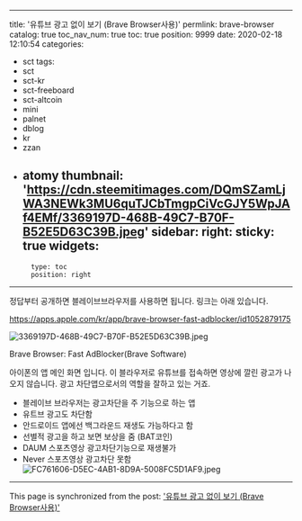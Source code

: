 
---
title: '유튜브 광고 없이 보기 (Brave Browser사용)'
permlink: brave-browser
catalog: true
toc_nav_num: true
toc: true
position: 9999
date: 2020-02-18 12:10:54
categories:
- sct
tags:
- sct
- sct-kr
- sct-freeboard
- sct-altcoin
- mini
- palnet
- dblog
- kr
- zzan
- atomy
thumbnail: 'https://cdn.steemitimages.com/DQmSZamLjWA3NEWk3MU6quTJCbTmgpCiVcGJY5WpJAf4EMf/3369197D-468B-49C7-B70F-B52E5D63C39B.jpeg'
sidebar:
    right:
        sticky: true
widgets:
    -
        type: toc
        position: right
---


정답부터 공개하면 블레이브브라우저를 사용하면 됩니다. 링크는 아래 있습니다. 

https://apps.apple.com/kr/app/brave-browser-fast-adblocker/id1052879175

 ![3369197D-468B-49C7-B70F-B52E5D63C39B.jpeg](https://cdn.steemitimages.com/DQmSZamLjWA3NEWk3MU6quTJCbTmgpCiVcGJY5WpJAf4EMf/3369197D-468B-49C7-B70F-B52E5D63C39B.jpeg)

Brave Browser: Fast AdBlocker(Brave Software)

아이폰의 앱 메인 화면 입니다. 이 블라우저로 유튜브를 접속하면 영상에 깔린 광고가 나오지 않습니다.  광고 차단앱으로서의 역할을 잘하고 있는 거죠. 


- 블레이브 브라우저는 광고차단을 주 기능으로 하는 앱
- 유트브 광고도 차단함 
- 안드로이드 앱에선 백그라운드 재생도 가능하다고 함
- 선별적 광고을 하고 보면 보상을 줌 (BAT코인) 
- DAUM 스포츠영상 광고차단기능으로 재생불가
- Never 스포츠영상 광고차단 못함 
![FC761606-D5EC-4AB1-8D9A-5008FC5D1AF9.jpeg](https://cdn.steemitimages.com/DQmVTRLZbWWzDci64iWyHqz5ACpAxyEtycHSsKE8RroFdZL/FC761606-D5EC-4AB1-8D9A-5008FC5D1AF9.jpeg)

- - -

This page is synchronized from the post: ['유튜브 광고 없이 보기 (Brave Browser사용)'](https://steemit.com/@kingbit/brave-browser)
